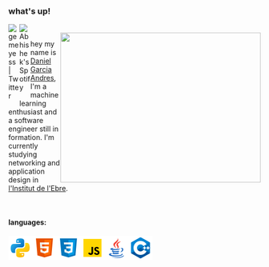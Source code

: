 ### what's up!
<a href="https://twitter.com/gemeyess">
  <img align="left" alt="gemeyess | Twitter" width="22px" src="https://raw.githubusercontent.com/peterthehan/peterthehan/master/assets/twitter.svg" />
</a>
<a href="https://open.spotify.com/user/7pi1ypu6svuyzxycvp6hoszqi">
  <img align="left" alt="Abhishek's Spotify" width="22px" src="https://raw.githubusercontent.com/peterthehan/peterthehan/master/assets/spotify.svg" />
</a>
<br />

<img align ="right" src="https://techmantle.com/wp-content/uploads/2021/01/AI_Animated.gif" width="400px" height="300px"/>

hey my name is [Daniel Garcia Andres](https://github.com/gemeyess), I'm a machine learning enthusiast and a software engineer still in formation.
I'm currently studying networking and application design in [l'Institut de l'Ebre](https://www.iesebre.com).

<br />

#### languages:

<img align="left" alt="Python" src="/Images/Python.png"/>
<img align="left" alt="HTML5" src="/Images/HTML.png"/>
<img align="left" alt="CSS3" src="/Images/CSS.png"/>
<img align="left" alt="JavaScript" src="/Images/JavaScript.png"/>
<img align="left" alt="Java" src="/Images/Java.png"/>
<img align="left" alt="C++" src="/Images/C++.png"/>

 

 
